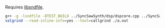 Requires [libsndfile](http://www.mega-nerd.com/libsndfile/).

```bash
g++ -g -lsndfile -DTEST_BUILD ../SyncSawSynth/dsp/dspcore.cpp ../SyncSawSynth/parameter.cpp main.cpp
valgrind --read-inline-info=yes --tool=callgrind ./a.out
```

